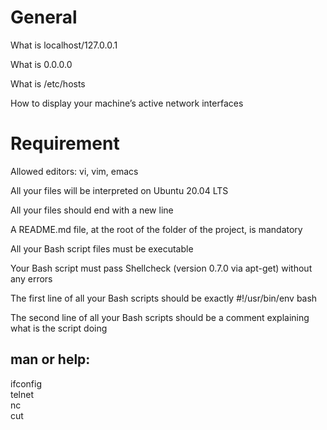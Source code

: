 # General

What is localhost/127.0.0.1

What is 0.0.0.0

What is /etc/hosts

How to display your machine’s active network interfaces

# Requirement

Allowed editors: vi, vim, emacs

All your files will be interpreted on Ubuntu 20.04 LTS

All your files should end with a new line

A README.md file, at the root of the folder of the project, is mandatory

All your Bash script files must be executable

Your Bash script must pass Shellcheck (version 0.7.0 via apt-get) without any errors

The first line of all your Bash scripts should be exactly #!/usr/bin/env bash

The second line of all your Bash scripts should be a comment explaining what is the script doing

## man or help:

ifconfig <br />
telnet <br />
nc <br />
cut <br />
